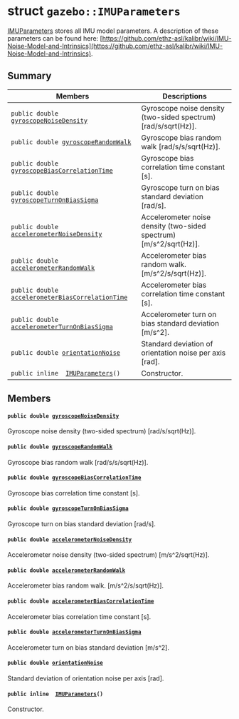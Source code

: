 # struct `gazebo::IMUParameters` 

[IMUParameters](#structgazebo_1_1_i_m_u_parameters) stores all IMU model parameters. A description of these parameters can be found here: [https://github.com/ethz-asl/kalibr/wiki/IMU-Noise-Model-and-Intrinsics](https://github.com/ethz-asl/kalibr/wiki/IMU-Noise-Model-and-Intrinsics).

## Summary

 Members                        | Descriptions                                
--------------------------------|---------------------------------------------
`public double `[`gyroscopeNoiseDensity`](#structgazebo_1_1_i_m_u_parameters_1a25f7a443bbabe24709fef7902f253686) | Gyroscope noise density (two-sided spectrum) [rad/s/sqrt(Hz)].
`public double `[`gyroscopeRandomWalk`](#structgazebo_1_1_i_m_u_parameters_1ae252c3f9cc0692111ce5d34603db2c1b) | Gyroscope bias random walk [rad/s/s/sqrt(Hz)].
`public double `[`gyroscopeBiasCorrelationTime`](#structgazebo_1_1_i_m_u_parameters_1ab9fa9588c7a67ae9c38e71910a510661) | Gyroscope bias correlation time constant [s].
`public double `[`gyroscopeTurnOnBiasSigma`](#structgazebo_1_1_i_m_u_parameters_1aa90e85c829fb5a8a7079c670feaa1513) | Gyroscope turn on bias standard deviation [rad/s].
`public double `[`accelerometerNoiseDensity`](#structgazebo_1_1_i_m_u_parameters_1a2b4bca730c38f081af8c9b73f4b6bad4) | Accelerometer noise density (two-sided spectrum) [m/s^2/sqrt(Hz)].
`public double `[`accelerometerRandomWalk`](#structgazebo_1_1_i_m_u_parameters_1a2d6b2fd03ddb35a1e61653745bbfb8fb) | Accelerometer bias random walk. [m/s^2/s/sqrt(Hz)].
`public double `[`accelerometerBiasCorrelationTime`](#structgazebo_1_1_i_m_u_parameters_1ae3ee5ba06f1f4c1982bfd85d50edf07d) | Accelerometer bias correlation time constant [s].
`public double `[`accelerometerTurnOnBiasSigma`](#structgazebo_1_1_i_m_u_parameters_1ad9ed56456fb2bfbe95d4caeb73631613) | Accelerometer turn on bias standard deviation [m/s^2].
`public double `[`orientationNoise`](#structgazebo_1_1_i_m_u_parameters_1a6c283963ffe5ce1e1552238d3bd00541) | Standard deviation of orientation noise per axis [rad].
`public inline  `[`IMUParameters`](#structgazebo_1_1_i_m_u_parameters_1a458153650853d5e46e0c8ebfbcc3982f)`()` | Constructor.

## Members

#### `public double `[`gyroscopeNoiseDensity`](#structgazebo_1_1_i_m_u_parameters_1a25f7a443bbabe24709fef7902f253686) 

Gyroscope noise density (two-sided spectrum) [rad/s/sqrt(Hz)].

#### `public double `[`gyroscopeRandomWalk`](#structgazebo_1_1_i_m_u_parameters_1ae252c3f9cc0692111ce5d34603db2c1b) 

Gyroscope bias random walk [rad/s/s/sqrt(Hz)].

#### `public double `[`gyroscopeBiasCorrelationTime`](#structgazebo_1_1_i_m_u_parameters_1ab9fa9588c7a67ae9c38e71910a510661) 

Gyroscope bias correlation time constant [s].

#### `public double `[`gyroscopeTurnOnBiasSigma`](#structgazebo_1_1_i_m_u_parameters_1aa90e85c829fb5a8a7079c670feaa1513) 

Gyroscope turn on bias standard deviation [rad/s].

#### `public double `[`accelerometerNoiseDensity`](#structgazebo_1_1_i_m_u_parameters_1a2b4bca730c38f081af8c9b73f4b6bad4) 

Accelerometer noise density (two-sided spectrum) [m/s^2/sqrt(Hz)].

#### `public double `[`accelerometerRandomWalk`](#structgazebo_1_1_i_m_u_parameters_1a2d6b2fd03ddb35a1e61653745bbfb8fb) 

Accelerometer bias random walk. [m/s^2/s/sqrt(Hz)].

#### `public double `[`accelerometerBiasCorrelationTime`](#structgazebo_1_1_i_m_u_parameters_1ae3ee5ba06f1f4c1982bfd85d50edf07d) 

Accelerometer bias correlation time constant [s].

#### `public double `[`accelerometerTurnOnBiasSigma`](#structgazebo_1_1_i_m_u_parameters_1ad9ed56456fb2bfbe95d4caeb73631613) 

Accelerometer turn on bias standard deviation [m/s^2].

#### `public double `[`orientationNoise`](#structgazebo_1_1_i_m_u_parameters_1a6c283963ffe5ce1e1552238d3bd00541) 

Standard deviation of orientation noise per axis [rad].

#### `public inline  `[`IMUParameters`](#structgazebo_1_1_i_m_u_parameters_1a458153650853d5e46e0c8ebfbcc3982f)`()` 

Constructor.

